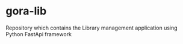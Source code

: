 # gora-lib
Repository which contains the Library management application using Python FastApi framework
